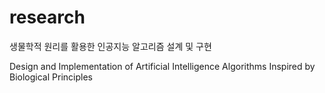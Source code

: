 # research
생물학적 원리를 활용한 인공지능 알고리즘 설계 및 구현

Design and Implementation of Artificial Intelligence Algorithms Inspired by Biological Principles
